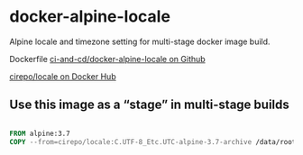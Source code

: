 # docker-alpine-locale

Alpine locale and timezone setting for multi-stage docker image build.

Dockerfile [ci-and-cd/docker-alpine-locale on Github](https://github.com/ci-and-cd/docker-alpine-locale)

[cirepo/locale on Docker Hub](https://hub.docker.com/r/cirepo/locale/)

## Use this image as a “stage” in multi-stage builds

```dockerfile

FROM alpine:3.7
COPY --from=cirepo/locale:C.UTF-8_Etc.UTC-alpine-3.7-archive /data/root /

```

